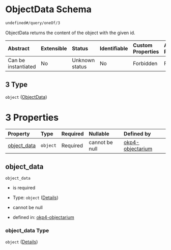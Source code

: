 # ObjectData Schema

```txt
undefined#/query/oneOf/3
```

ObjectData returns the content of the object with the given id.

| Abstract            | Extensible | Status         | Identifiable | Custom Properties | Additional Properties | Access Restrictions | Defined In                                                                     |
| :------------------ | :--------- | :------------- | :----------- | :---------------- | :-------------------- | :------------------ | :----------------------------------------------------------------------------- |
| Can be instantiated | No         | Unknown status | No           | Forbidden         | Forbidden             | none                | [okp4-objectarium.json\*](schema/okp4-objectarium.json "open original schema") |

## 3 Type

`object` ([ObjectData](okp4-objectarium-querymsg-oneof-objectdata.md))

# 3 Properties

| Property                     | Type     | Required | Nullable       | Defined by                                                                                                                                 |
| :--------------------------- | :------- | :------- | :------------- | :----------------------------------------------------------------------------------------------------------------------------------------- |
| [object\_data](#object_data) | `object` | Required | cannot be null | [okp4-objectarium](okp4-objectarium-querymsg-oneof-objectdata-properties-object_data.md "undefined#/query/oneOf/3/properties/object_data") |

## object\_data

`object_data`

* is required

* Type: `object` ([Details](okp4-objectarium-querymsg-oneof-objectdata-properties-object_data.md))

* cannot be null

* defined in: [okp4-objectarium](okp4-objectarium-querymsg-oneof-objectdata-properties-object_data.md "undefined#/query/oneOf/3/properties/object_data")

### object\_data Type

`object` ([Details](okp4-objectarium-querymsg-oneof-objectdata-properties-object_data.md))
